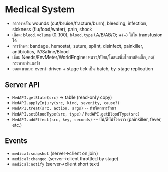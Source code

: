 # Medical System

- อาการหลัก: wounds (cut/bruise/fracture/burn), bleeding, infection, sickness (flu/food/water), pain, shock
- เลือด: `blood.volume` (0..100), `blood.type` (A/B/AB/O; +/−) ใช้ใน transfusion ได้
- การรักษา: bandage, hemostat, suture, splint, disinfect, painkiller, antibiotics, IV/Saline/Blood
- เชื่อม Needs/EnvMeter/WorldEngine: หนาว/เปียก/โคลนเพิ่มโอกาสติดเชื้อ, อด/กระหายทำแผลช้า
- ออกแบบเบา: event-driven + stage tick เป็น batch, by-stage replication

## Server API
- `MedAPI.getState(src)` → table (read-only copy)
- `MedAPI.applyInjury(src, kind, severity, cause?)`
- `MedAPI.treat(src, action, args)`  -- ทำหัตถการรักษา
- `MedAPI.setBloodType(src, type)` / `MedAPI.getBloodType(src)`
- `MedAPI.addEffect(src, key, seconds)` -- บัฟ/ดีบัฟชั่วคราว (painkiller, fever, etc.)

## Events
- `medical:snapshot` (server→client on join)
- `medical:changed`  (server→client throttled by stage)
- `medical:notify`   (server→client short text)